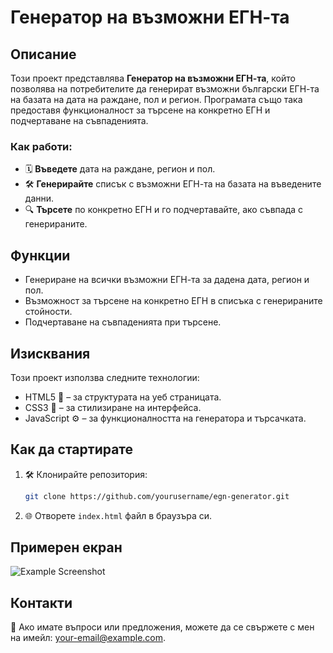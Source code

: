 # Генератор на възможни ЕГН-та

## Описание  
Този проект представлява **Генератор на възможни ЕГН-та**, който позволява на потребителите да генерират възможни български ЕГН-та на базата на дата на раждане, пол и регион. Програмата също така предоставя функционалност за търсене на конкретно ЕГН и подчертаване на съвпаденията.  

### Как работи:  
- 🗓️ **Въведете** дата на раждане, регион и пол.  
- 🛠️ **Генерирайте** списък с възможни ЕГН-та на базата на въведените данни.  
- 🔍 **Търсете** по конкретно ЕГН и го подчертавайте, ако съвпада с генерираните.  

## Функции  
- Генериране на всички възможни ЕГН-та за дадена дата, регион и пол.  
- Възможност за търсене на конкретно ЕГН в списъка с генерираните стойности.  
- Подчертаване на съвпаденията при търсене.  

## Изисквания  
Този проект използва следните технологии:  
- HTML5 📄 – за структурата на уеб страницата.  
- CSS3 🎨 – за стилизиране на интерфейса.  
- JavaScript ⚙️ – за функционалността на генератора и търсачката.  

## Как да стартирате  
1. 🛠️ Клонирайте репозитория:  
   ```bash  
   git clone https://github.com/yourusername/egn-generator.git  
   ```  
2. 🌐 Отворете `index.html` файл в браузъра си.  

## Примерен екран  
![Example Screenshot]([https://link_to_screenshot.com](https://raw.githubusercontent.com/NekotinaX/egn-generator/refs/heads/main/Screenshot.png))  

## Контакти  
📧 Ако имате въпроси или предложения, можете да се свържете с мен на имейл: [your-email@example.com](mailto:your-email@example.com).  
